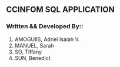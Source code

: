 ## CCINFOM SQL APPLICATION

### Written && Developed By::
1. AMOGUIIS, Adriel Isaiah V.
2. MANUEL, Sarah
3. SO, Tiffany
4. SUN, Benedict


